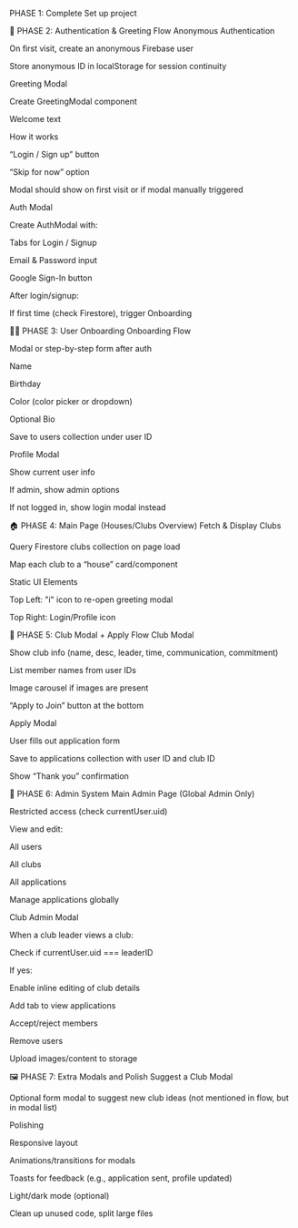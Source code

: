 PHASE 1: Complete
Set up project

🚀 PHASE 2: Authentication & Greeting Flow
Anonymous Authentication

On first visit, create an anonymous Firebase user

Store anonymous ID in localStorage for session continuity

Greeting Modal

Create GreetingModal component

Welcome text

How it works

“Login / Sign up” button

“Skip for now” option

Modal should show on first visit or if modal manually triggered

Auth Modal

Create AuthModal with:

Tabs for Login / Signup

Email & Password input

Google Sign-In button

After login/signup:

If first time (check Firestore), trigger Onboarding

🧍‍♀️ PHASE 3: User Onboarding
Onboarding Flow

Modal or step-by-step form after auth

Name

Birthday

Color (color picker or dropdown)

Optional Bio

Save to users collection under user ID

Profile Modal

Show current user info

If admin, show admin options

If not logged in, show login modal instead

🏠 PHASE 4: Main Page (Houses/Clubs Overview)
Fetch & Display Clubs

Query Firestore clubs collection on page load

Map each club to a “house” card/component

Static UI Elements

Top Left: "i" icon to re-open greeting modal

Top Right: Login/Profile icon

🏡 PHASE 5: Club Modal + Apply Flow
Club Modal

Show club info (name, desc, leader, time, communication, commitment)

List member names from user IDs

Image carousel if images are present

“Apply to Join” button at the bottom

Apply Modal

User fills out application form

Save to applications collection with user ID and club ID

Show “Thank you” confirmation

👑 PHASE 6: Admin System
Main Admin Page (Global Admin Only)

Restricted access (check currentUser.uid)

View and edit:

All users

All clubs

All applications

Manage applications globally

Club Admin Modal

When a club leader views a club:

Check if currentUser.uid === leaderID

If yes:

Enable inline editing of club details

Add tab to view applications

Accept/reject members

Remove users

Upload images/content to storage

🖼 PHASE 7: Extra Modals and Polish
Suggest a Club Modal

Optional form modal to suggest new club ideas (not mentioned in flow, but in modal list)

Polishing

Responsive layout

Animations/transitions for modals

Toasts for feedback (e.g., application sent, profile updated)

Light/dark mode (optional)

Clean up unused code, split large files
